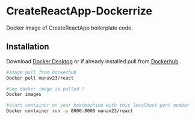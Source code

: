 # CreateReactApp-Dockerrize

Docker image of CreateReactApp boilerplate code. 

## Installation

Download [Docker Desktop](https://www.docker.com/products/docker-desktop/) or if already installed pull from [Dockerhub](https://hub.docker.com/r/manav23/react).

```bash
#Image pull from Dockerhub
Docker pull manav23/react

#See docker image is pulled ?
Docker images

#start container on your hostmachine with this localhost port number
Docker container run -p 8000:8000 manav23/react
```

